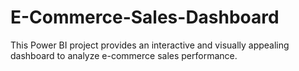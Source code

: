 # E-Commerce-Sales-Dashboard
This Power BI project provides an interactive and visually appealing dashboard to analyze e-commerce sales performance.
